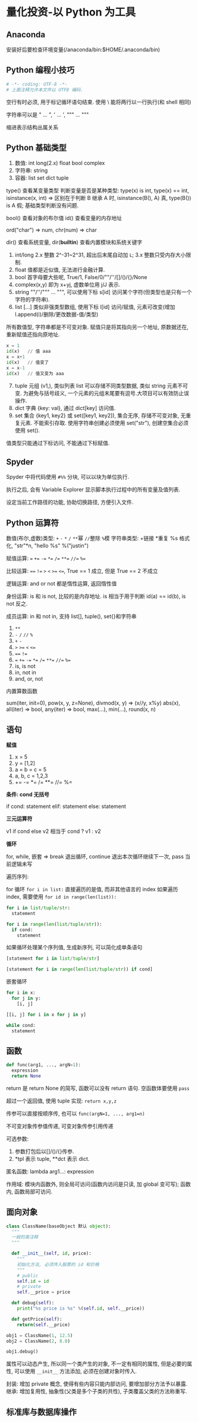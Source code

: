 # 量化投资-以 Python 为工具

## Anaconda

安装好后要检查环境变量(/anaconda/bin:$HOME/.anaconda/bin)

## Python 编程小技巧

```python
# -*- coding: UTF-8 -*-
# 上面注释允许本文件以 UTF8 编码.
```

空行有时必须, 用于标记循环语句结束.
使用 \ 能将两行以一行执行(和 shell 相同)

字符串可以是 " ... ", ' ... ', """ ... """

缩进表示结构丛属关系

## Python 基础类型

1. 数值: int long(2.x) float bool complex
2. 字符串: string
3. 容器: list set dict tuple

type() 查看某变量类型
判断变量是否是某种类型: type(x) is int, type(x) == int, isinstance(x, int)
=> 区别在于判断 B 继承 A 时, isinstance(B(), A) 真, type(B()) is A 假; 基础类型判断没有问题.

bool() 查看对象的布尔值
id() 查看变量的内存地址

ord("char") => num, chr(num) => char

dir() 查看系统变量, dir(**builtin**) 查看内置模块和系统关键字

1. int/long 2.x 整数 2^-31~2^31, 超出后末尾自动加 `L`; 3.x 整数只受内存大小限制.
2. float 值都是近似值, 无法进行金融计算.
3. bool 首字母要大些呢, True/1, False/0/""/''/[]/()/{}/None
4. complex(x,y) 即为 x+yj, 虚数单位用 j/J 表示.
5. string ""/''/""" ... """, 可以使用下标 s[id] 访问某个字符(但类型也是只有一个字符的字符串).
6. list [...] 类似非强类型数组, 使用下标 l[id] 访问/赋值, 元素可改变(增加 l.append(i)/删除/更改数据-值/类型)

所有数值型, 字符串都是不可变对象.
赋值只是将其指向另一个地址, 原数据还在, 重新赋值还指向原地址.

```python
x = 1
id(x)   // 值 aaa
x = x+1
id(x)   // 值变了
x = x-1
id(x)   // 值又变为 aaa
```

7. tuple 元组 (v1,), 类似列表 list 可以存储不同类型数据, 类似 string 元素不可变. 为避免与括号歧义, 一个元素的元组末尾要有逗号.大项目可以有效防止误操作.
8. dict 字典 {key: val}, 通过 dict[key] 访问值.
9. set 集合 {key1, key2} 或 set([key1, key2]), 集合无序, 存储不可变对象, 无重复元素. 不能索引存取. 使用字符串创建必须使用 set("str"), 创建空集合必须使用 set().

值类型只能通过下标访问, 不能通过下标赋值.

## Spyder

Spyder 中将代码使用 `#%%` 分块, 可以以块为单位执行.

执行之后, 会有 Variable Explorer 显示脚本执行过程中的所有变量及值列表.

设定当前工作路径的功能, 协助切换路径, 方便引入文件.

## Python 运算符

数值(布尔,虚数)类型: `+` `-` `*` `/` `**`幂 `//`整除 `%`模
字符串类型: +链接 \*重复 %s 格式化, "str"\*n, "hello %s" %("justin")

赋值运算: `=` `+=` `-=` `*=` `/=` `**=` `//=` `%=`

比较运算: `==` `!=` `>` `<` `>=` `<=`, True == 1 成立, 但是 True == 2 不成立

逻辑运算: and or not 都是惰性运算, 返回惰性值

身份运算: is 和 is not, 比较的是内存地址. is 相当于用于判断 id(a) == id(b), is not 反之.

成员运算: in 和 not in, 支持 list[], tuple(), set{}和字符串

1. `**`
2. `-` `/` `//` `%`
3. `+` `-`
4. `>` `>=` `<` `<=`
5. `==` `!=`
6. `=` `+=` `-=` `*=` `/=` `**=` `//=` `%=`
7. is, is not
8. in, not in
9. and, or, not

内置算数函数

sum(iter, init=0), pow(x, y, z=None), divmod(x, y) => (x//y, x%y)
abs(x), all(iter) => bool, any(iter) => bool, max(...), min(...), round(x, n)

## 语句

**赋值**

1. x = 5
2. y = [1,2]
3. a = b = c = 5
4. a, b, c = 1,2,3
5. += -= \*= /= \*\*= //= %=

**条件: cond 无括号**

if cond:
statement
elif:
statement
else:
statement

**三元运算符**

v1 if cond else v2
相当于 cond ? v1 : v2

**循环**

for, while, 嵌套 => break 退出循环, continue 退出本次循环继续下一次, pass 当前逻辑未写

遍历序列:

for 循环 `for i in list:` 直接遍历的是值, 而非其他语言的 index
如果遍历 index, 需要使用 `for id in range(len(list)):`

```python
for i in list/tuple/str:
  statement

for i in range(len(list/tuple/str)):
  if cond:
    statement
```

如果循环处理某个序列值, 生成新序列, 可以简化成单条语句

```python
[statement for i in list/tuple/str]

[statement for i in range(len(list/tuple/str)) if cond]
```

嵌套循环

```python
for i in x:
  for j in y:
    [i, j]

[[i, j] for i in x for j in y]
```

```python
while cond:
  statement
```

## 函数

```python
def func(arg1, ..., argN=1):
  expression
  return None
```

return 是 return None 的简写, 函数可以没有 return 语句.
空函数体要使用 `pass`

超过一个返回值, 使用 tuple 实现: `return x,y,z`

传参可以直接按顺序传, 也可以 `func(argN=1, ..., arg1=n)`

不可变对象传参值传递, 可变对象传参引用传递

可选参数:

1. 参数打包后以[]/()/{}传参.
2. \*tpl 表示 tuple, \*\*dct 表示 dict.

匿名函数:
lambda arg1...: expression

作用域: 模块内函数外, 则全局可访问(函数内访问是只读, 加 global 变可写); 函数内, 函数局部可访问.

## 面向对象

```python
class ClassName(baseObject 默认 object):
  """
  一般的类注释
  """

  def __init__(self, id, price):
    """
    初始化方法, 必须传入股票的 id 和价格
    """
    # public
    self.id = id
    # private
    self.__price = price

  def debug(self):
    print("%s price is %s" %(self.id, self.__price))

  def getPrice(self):
    return(self.__price)

obj1 = ClassName(1, 12.5)
obj2 = ClassName(2, 8.0)

obj1.debug()

```

属性可以动态产生, 所以同一个类产生的对象, 不一定有相同的属性,
但是必要的属性, 可以使用 `__init__` 方法添加, 必须在创建对象时传入.

封装: 增加 private 概念, 使得有些内容只能内部访问, 要增加部分方法予以暴露.
继承: 增加复用性, 抽象性(父类是多个子类的共性), 子类覆盖父类的方法称重写.

## 标准库与数据库操作

